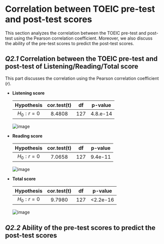# Correlation between TOEIC pre-test and post-test scores
This section analyzes the correlation between the TOEIC pre-test and post-test using the Pearson correlation coefficient. Moreover, we also discuss the ability of the pre-test scores to predict the post-test scores.

## _Q2.1_ Correlation between the TOEIC pre-test and post-test of Listening/Reading/Total score
This part discusses the correlation using the Pearson correlation coefficient (_r_).

- **Listening score**

  | Hypothesis    | cor.test(t) | df   | p-value |
  | :-----------: | :---------: | :--: | :-----: |
  | $H_0 : r = 0$ | 8.4808      | 127  | 4.8.e-14|

  ![image](https://github.com/chunyichen0601/TOEIC_grade_analysis/assets/52691799/9c4d89bd-3d8a-4006-89ac-6df6a73fc020) 

- **Reading score**

  | Hypothesis    | cor.test(t) | df   | p-value |
  | :-----------: | :---------: | :--: | :-----: |
  | $H_0 : r = 0$ | 7.0658      | 127  | 9.4e-11 |

  ![image](https://github.com/chunyichen0601/TOEIC_grade_analysis/assets/52691799/524fd69b-bb24-4edb-941e-3fdd2552541c) 

- **Total score**

  | Hypothesis    | cor.test(t) | df   | p-value |
  | :-----------: | :---------: | :--: | :-----: |
  | $H_0 : r = 0$ | 9.7980      | 127  | <2.2e-16|

  ![image](https://github.com/chunyichen0601/TOEIC_grade_analysis/assets/52691799/7cdba8c8-f99f-49a5-bffa-a7a485490058)


## _Q2.2_ Ability of the pre-test scores to predict the post-test scores

